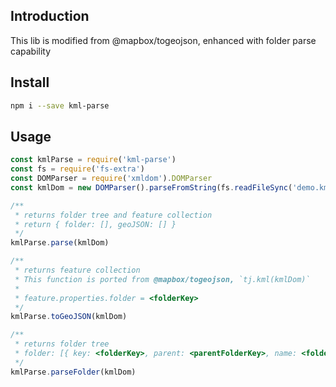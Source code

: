 ## Introduction

This lib is modified from @mapbox/togeojson, enhanced with folder parse capability

## Install

```bash
npm i --save kml-parse
```

## Usage


```js
const kmlParse = require('kml-parse')
const fs = require('fs-extra')
const DOMParser = require('xmldom').DOMParser
const kmlDom = new DOMParser().parseFromString(fs.readFileSync('demo.kml', 'utf8'))

/**
 * returns folder tree and feature collection
 * return { folder: [], geoJSON: [] }
 */
kmlParse.parse(kmlDom)

/**
 * returns feature collection
 * This function is ported from @mapbox/togeojson, `tj.kml(kmlDom)`
 * 
 * feature.properties.folder = <folderKey>
 */
kmlParse.toGeoJSON(kmlDom)

/**
 * returns folder tree
 * folder: [{ key: <folderKey>, parent: <parentFolderKey>, name: <folderName>, children: [] }]
 */
kmlParse.parseFolder(kmlDom)
```